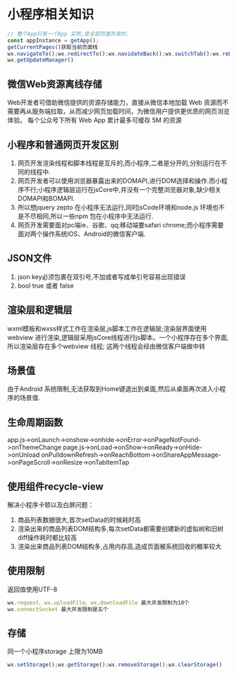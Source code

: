 # 小程序相关知识
```js
// 整个App只有一个App 实例,是全部页面共享的.
const appInstance = getApp();
getCurrentPages()获取当前页面栈
wx.navigateTo();wx.redirectTo();wx.navidateBack();wx.switchTab();wx.reLaunch();
wx.getUpdateManager()
```
## 微信Web资源离线存储
Web开发者可借助微信提供的资源存储能力，直接从微信本地加载 Web 资源而不需要再从服务端拉取，从而减少网页加载时间，为微信用户提供更优质的网页浏览体验。
每个公众号下所有 Web App 累计最多可缓存 5M 的资源
## 小程序和普通网页开发区别
1. 网页开发渲染线程和脚本线程是互斥的,而小程序,二者是分开的,分别运行在不同的线程中.
2. 网页开发者可以使用浏览器暴露出来的DOMAPI,进行DOM选择和操作.而小程序不行;小程序逻辑层运行在jsCore中,并没有一个完整浏览器对象,缺少相关DOMAPI和BOMAPI.
3. 所以想jquery zepto 在小程序无法运行,同时jsCode环境和node.js 环境也不是不尽相同,所以一些npm 包在小程序中无法运行.
4. 网页开发需要面对pc端ie、谷歌、qq;移动端要safari chrome;而小程序需要面对两个操作系统IOS、Android的微信客户端.
## JSON文件 
1. json key必须包裹在双引号,不加或者写成单引号容易出现错误
2. bool true 或者 false
## 渲染层和逻辑层
wxml模板和wxss样式工作在渲染层,js脚本工作在逻辑层;渲染层界面使用webview 进行渲染,逻辑层采用jsCore线程进行js脚本。一个小程序存在多个界面,所以渲染层存在多个webview 线程;
这两个线程会经由微信客户端做中转
## 场景值
由于Android 系统限制,无法获取到Home键退出到桌面,然后从桌面再次进入小程序的场景值.
## 生命周期函数
app.js->onLaunch->onshow->onhide->onError->onPageNotFound->onThemeChange
page.js->onLoad->onShow->onReady->onHide->onUnload
onPulldownRefresh->onReachBottom->onShareAppMessage->onPageScroll->onResize->onTabItemTap
## 使用组件recycle-view
解决小程序卡顿以及白屏问题：
1. 商品列表数据很大,首次setData的时候耗时高
2. 渲染出来的商品列表DOM结构多,每次setData都需要创建新的虚拟树和旧树diff操作耗时都比较高
3. 渲染出来商品列表DOM结构多,占用内存高,造成页面被系统回收的概率较大
## 使用限制
返回值使用UTF-8
```js
wx.request、wx.uploadFile、wx.downloadFile 最大并发限制为10个
wx.connectSocket 最大并发限制是五个
```
## 存储
同一个小程序storage 上限为10MB
```js
wx.setStorage();wx.getStorage();wx.removeStorage();wx.clearStorage()
```
